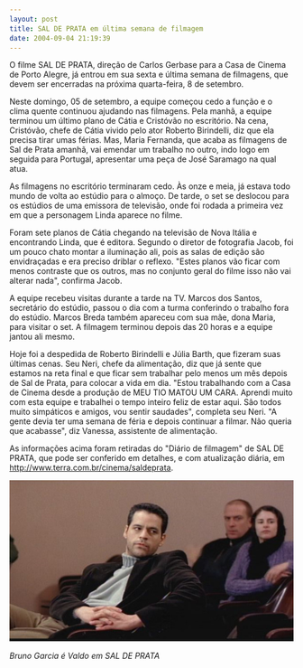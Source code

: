 ```yaml
---
layout: post
title: SAL DE PRATA em última semana de filmagem
date: 2004-09-04 21:19:39
---
```

O filme SAL DE PRATA, direção de Carlos Gerbase para a Casa de Cinema de Porto Alegre, já entrou em sua sexta e última semana de filmagens, que devem ser encerradas na próxima quarta-feira, 8 de setembro.

Neste domingo, 05 de setembro, a equipe começou cedo a função e o clima quente continuou ajudando nas filmagens. Pela manhã, a equipe terminou um último plano de Cátia e Cristóvão no escritório. Na cena, Cristóvão, chefe de Cátia vivido pelo ator Roberto Birindelli, diz que ela precisa tirar umas férias. Mas, Maria Fernanda, que acaba as filmagens de Sal de Prata amanhã, vai emendar um trabalho no outro, indo logo em seguida para Portugal, apresentar uma peça de José Saramago na qual atua.

As filmagens no escritório terminaram cedo. Às onze e meia, já estava todo mundo de volta ao estúdio para o almoço. De tarde, o set se deslocou para os estúdios de uma emissora de televisão, onde foi rodada a primeira vez em que a personagem Linda aparece no filme.

Foram sete planos de Cátia chegando na televisão de Nova Itália e encontrando Linda, que é editora. Segundo o diretor de fotografia Jacob, foi um pouco chato montar a iluminação ali, pois as salas de edição são envidraçadas e era preciso driblar o reflexo. "Estes planos vão ficar com menos contraste que os outros, mas no conjunto geral do filme isso não vai alterar nada", confirma Jacob.

A equipe recebeu visitas durante a tarde na TV. Marcos dos Santos, secretário do estúdio, passou o dia com a turma conferindo o trabalho fora do estúdio. Marcos Breda também apareceu com sua mãe, dona Maria, para visitar o set. A filmagem terminou depois das 20 horas e a equipe jantou ali mesmo.

Hoje foi a despedida de Roberto Birindelli e Júlia Barth, que fizeram suas últimas cenas. Seu Neri, chefe da alimentação, diz que já sente que estamos na reta final e que ficar sem trabalhar pelo menos um mês depois de Sal de Prata, para colocar a vida em dia. "Estou trabalhando com a Casa de Cinema desde a produção de MEU TIO MATOU UM CARA. Aprendi muito com esta equipe e trabalhei o tempo inteiro feliz de estar aqui. São todos muito simpáticos e amigos, vou sentir saudades", completa seu Neri. "A gente devia ter uma semana de féria e depois continuar a filmar. Não queria que acabasse", diz Vanessa, assistente de alimentação.

As informações acima foram retiradas do "Diário de filmagem" de SAL DE PRATA, que pode ser conferido em detalhes, e com atualização diária, em <http://www.terra.com.br/cinema/saldeprata>.

![](/uploads/sdp-bruno.jpg)

*B﻿runo Garcia é Valdo em SAL DE PRATA*